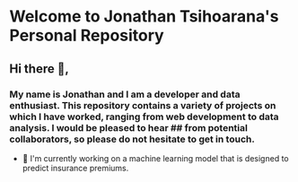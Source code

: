 # Welcome to Jonathan Tsihoarana's Personal Repository
## Hi there 👋, 
### My name is Jonathan and I am a developer and data enthusiast. This repository contains a variety of projects on which I have worked, ranging from web development to data analysis. I would be pleased to hear ## from potential collaborators, so please do not hesitate to get in touch.

- 🔭 I'm currently working on a machine learning model that is designed to predict insurance premiums.

<!--
**Jonathantsihoarana03/Jonathantsihoarana03** is a ✨ _special_ ✨ repository because its `README.md` (this file) appears on your GitHub profile.

Here are some ideas to get you started:

- 🔭 I’m currently working on 
- 🌱 I’m currently learning ...
- 👯 I’m looking to collaborate on ...
- 🤔 I’m looking for help with ...
- 💬 Ask me about ...
- 📫 How to reach me: ...
- 😄 Pronouns: ...
- ⚡ Fun fact: ...
-->
